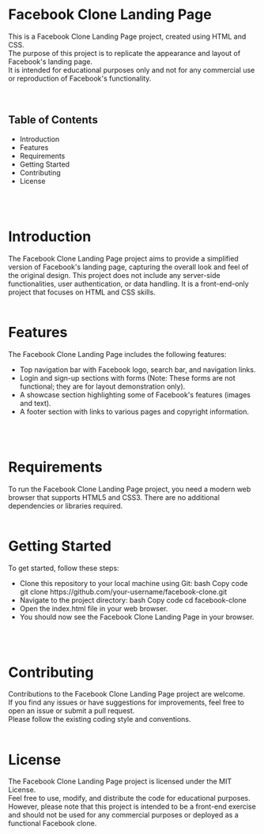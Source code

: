 <h1>Facebook Clone Landing Page</h1> 


This is a Facebook Clone Landing Page project, created using HTML and CSS.<br>
The purpose of this project is to replicate the appearance and layout of Facebook's landing page.<br>
It is intended for educational purposes only and not for any commercial use or reproduction of Facebook's functionality.<br>
<br><br>
<h2>Table of Contents</h2><ul>
  <li>Introduction</li>
  <li>Features</li>
  <li>Requirements</li>
  <li>Getting Started</li>
  <li>Contributing</li>
  <li>License</li>
</ul>
<br><br>

<h1>Introduction</h1>
The Facebook Clone Landing Page project aims to provide a simplified version of Facebook's landing page, capturing the overall look and feel of the original design. This project does not include any server-side functionalities, user authentication, or data handling. It is a front-end-only project that focuses on HTML and CSS skills.
<br><br>

<h1>Features</h1>
The Facebook Clone Landing Page includes the following features:

<ul>
  <li>Top navigation bar with Facebook logo, search bar, and navigation links.</li>
  <li>Login and sign-up sections with forms (Note: These forms are not functional; they are for layout demonstration only).</li>
  <li>A showcase section highlighting some of Facebook's features (images and text).</li>
  <li>A footer section with links to various pages and copyright information.</li>
</ul>
<br><br>

<h1>Requirements</h1>
To run the Facebook Clone Landing Page project, you need a modern web browser that supports HTML5 and CSS3. There are no additional dependencies or libraries required.
<br><br>
<h1>Getting Started</h1>
To get started, follow these steps:
<ul>
  <li>Clone this repository to your local machine using Git:
bash
Copy code
git clone https://github.com/your-username/facebook-clone.git</li>
  <li>Navigate to the project directory:
bash
Copy code
cd facebook-clone</li>
  <li>Open the index.html file in your web browser.</li>
  <li>You should now see the Facebook Clone Landing Page in your browser.</li>
</ul>
<br><br>
<h1>Contributing</h1>
Contributions to the Facebook Clone Landing Page project are welcome. <br>If you find any issues or have suggestions for improvements, feel free to open an issue or submit a pull request.
<br>
Please follow the existing coding style and conventions.
<br><br>
<h1>License</h1>
The Facebook Clone Landing Page project is licensed under the MIT License. <br>Feel free to use, modify, and distribute the code for educational purposes. <br>However, please note that this project is intended to be a front-end exercise and should not be used for any commercial purposes or deployed as a functional Facebook clone.
